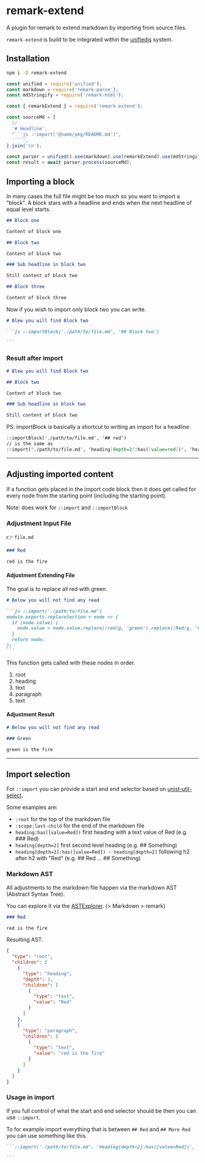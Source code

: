 # remark-extend

A plugin for remark to extend markdown by importing from source files.

`remark-extend` is build to be integrated within the [unifiedjs](https://unifiedjs.com/) system.

## Installation

```bash
npm i -D remark-extend
```

````js
const unified = require('unified');
const markdown = require('remark-parse');
const mdStringify = require('remark-html');

const { remarkExtend } = require('remark-extend');

const sourceMd = [
  //
  '# Headline',
  "```js ::import('@name/pkg/README.md')",
  '```',
].join('\n');

const parser = unified().use(markdown).use(remarkExtend).use(mdStringify);
const result = await parser.process(sourceMd);
````

## Importing a block

In many cases the full file might be too much so you want to import a "block".
A block stars with a headline and ends when the next headline of equal level starts.

```md
## Block one

Content of block one

## Block two

Content of block two

### Sub headline in block two

Still content of block two

## Block three

Content of block three
```

Now if you wish to import only block two you can write.

````md
# Blew you will find Block two

```js ::importBlock('./path/to/file.md', '## Block two')

```
````

### Result after import

```md
# Blew you will find Block two

## Block two

Content of block two

### Sub headline in block two

Still content of block two
```

PS: importBlock is basically a shortcut to writing an import for a headline

```md
::importBlock('./path/to/file.md', '## red')
// is the same as
::import('./path/to/file.md', 'heading[depth=2]:has([value=red])', 'heading[depth=2]:has([value=red]) ~heading[depth=2]')
```

---

## Adjusting imported content

If a function gets placed in the import code block then it does get called for every node from the starting point (including the starting point).

Note: does work for `::import` and `::importBlock`

### Adjustment Input File

👉 `file.md`

```md
### Red

red is the fire
```

#### Adjustment Extending File

The goal is to replace all red with green.

````md
# Below you will not find any read

```js ::import('./path/to/file.md')
module.exports.replaceSection = node => {
  if (node.value) {
    node.value = node.value.replace(/red/g, 'green').replace(/Red/g, 'Green');
  }
  return node;
};
```
````

This function gets called with these nodes in order.

1. root
2. heading
3. text
4. paragraph
5. text

#### Adjustment Result

```md
# Below you will not find any read

### Green

green is the fire
```

---

## Import selection

For `::import` you can provide a start and end selector based on [unist-util-select](https://github.com/syntax-tree/unist-util-select#support).

Some examples are:

- `:root` for the top of the markdown file
- `:scope:last-child` for the end of the markdown file
- `heading:has([value=Red])` first heading with a text value of Red (e.g. ### Red)
- `heading[depth=2]` first second level heading (e.g. ## Something)
- `heading[depth=2]:has([value=Red]) ~ heading[depth=2]` following h2 after h2 with "Red" (e.g. ## Red ... ## Something)

### Markdown AST

All adjustments to the markdown file happen via the markdown AST (Abstract Syntax Tree).

You can explore it via the [ASTExplorer](https://astexplorer.net/). (> Markdown > remark)

```md
### Red

red is the fire
```

Resulting AST.

```json
{
  "type": "root",
  "children": [
    {
      "type": "heading",
      "depth": 3,
      "children": [
        {
          "type": "text",
          "value": "Red"
        }
      ]
    },
    {
      "type": "paragraph",
      "children": [
        {
          "type": "text",
          "value": "red is the fire"
        }
      ]
    }
  ]
}
```

### Usage in import

If you full control of what the start and end selector should be then you can use `::import`.

To for example import everything that is between `## Red` and `## More Red` you can use something like this.

````md
```::import('./path/to/file.md', 'heading[depth=2]:has([value=Red])', 'heading[depth=2]:has([value=More Red])')

```
````
